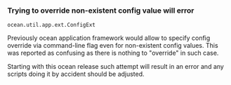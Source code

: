 ### Trying to override non-existent config value will error

`ocean.util.app.ext.ConfigExt`

Previously ocean application framework would allow to specify config override
via command-line flag even for non-existent config values. This was reported
as confusing as there is nothing to "override" in such case.

Starting with this ocean release such attempt will result in an error and any
scripts doing it by accident should be adjusted.
